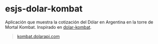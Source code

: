 # esjs-dolar-kombat

Aplicación que muestra la cotización del Dólar en Argentina en la torre de Mortal Kombat. Inspirado en [dolar-kombat](https://github.com/goncy/dolar-kombat).

> [kombat.dolarapi.com](https://kombat.dolarapi.com)
